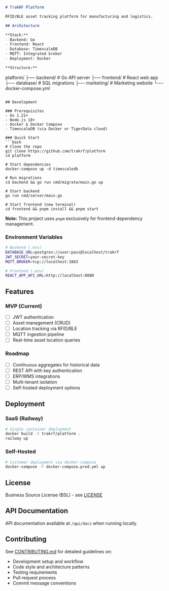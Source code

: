 ```markdown
# TrakRF Platform

RFID/BLE asset tracking platform for manufacturing and logistics.

## Architecture

**Stack:**
- Backend: Go
- Frontend: React
- Database: TimescaleDB
- MQTT: Integrated broker
- Deployment: Docker

**Structure:**
```
platform/
├── backend/         # Go API server
├── frontend/        # React web app
├── database/        # SQL migrations
├── marketing/       # Marketing website
└── docker-compose.yml
```

## Development

### Prerequisites
- Go 1.21+
- Node.js 18+
- Docker & Docker Compose
- TimescaleDB (via Docker or TigerData cloud)

### Quick Start
```bash
# Clone the repo
git clone https://github.com/trakrf/platform
cd platform

# Start dependencies
docker-compose up -d timescaledb

# Run migrations
cd backend && go run cmd/migrate/main.go up

# Start backend
go run cmd/server/main.go

# Start frontend (new terminal)
cd frontend && pnpm install && pnpm start
```

**Note:** This project uses `pnpm` exclusively for frontend dependency management.

### Environment Variables
```bash
# Backend (.env)
DATABASE_URL=postgres://user:pass@localhost/trakrf
JWT_SECRET=your-secret-key
MQTT_BROKER=tcp://localhost:1883

# Frontend (.env)
REACT_APP_API_URL=http://localhost:8080
```

## Features

### MVP (Current)
- [ ] JWT authentication
- [ ] Asset management (CRUD)
- [ ] Location tracking via RFID/BLE
- [ ] MQTT ingestion pipeline
- [ ] Real-time asset location queries

### Roadmap
- [ ] Continuous aggregates for historical data
- [ ] REST API with key authentication
- [ ] ERP/WMS integrations
- [ ] Multi-tenant isolation
- [ ] Self-hosted deployment options

## Deployment

### SaaS (Railway)
```bash
# Single container deployment
docker build -t trakrf/platform .
railway up
```

### Self-Hosted
```bash
# Customer deployment via docker-compose
docker-compose -f docker-compose.prod.yml up
```

## License

Business Source License (BSL) - see [LICENSE](LICENSE)

## API Documentation

API documentation available at `/api/docs` when running locally.

## Contributing

See [CONTRIBUTING.md](CONTRIBUTING.md) for detailed guidelines on:
- Development setup and workflow
- Code style and architecture patterns
- Testing requirements
- Pull request process
- Commit message conventions

